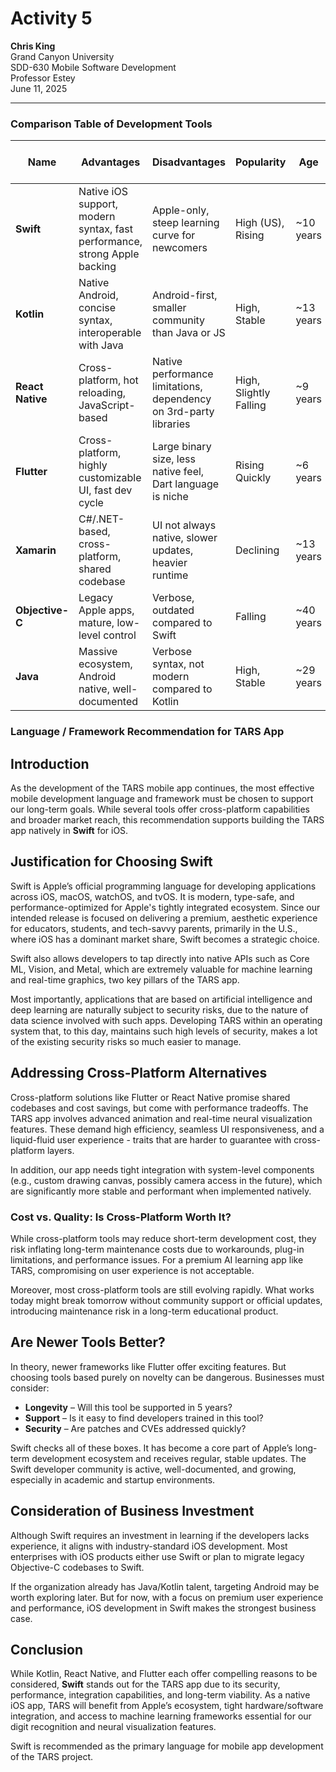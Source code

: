 # Activity 5  
**Chris King**  
Grand Canyon University  
SDD-630 Mobile Software Development  
Professor Estey  
June 11, 2025 

---

### Comparison Table of Development Tools
| Name             | Advantages                                                                | Disadvantages                                                     | Popularity             | Age        | Framework or Language | Why do people choose this solution?                            | Why do people avoid this?                           |
| ---------------- | ------------------------------------------------------------------------- | ----------------------------------------------------------------- | ---------------------- | ---------- | --------------------- | -------------------------------------------------------------- | --------------------------------------------------- |
| **Swift**        | Native iOS support, modern syntax, fast performance, strong Apple backing | Apple-only, steep learning curve for newcomers                    | High (US), Rising      | \~10 years | Language              | It’s Apple’s official language, ideal for iOS/macOS/watchOS     | Not cross-platform, only good for Apple ecosystems  |
| **Kotlin**       | Native Android, concise syntax, interoperable with Java                   | Android-first, smaller community than Java or JS                  | High, Stable           | \~13 years | Language              | Official Android language; cross-platform potential with KMP   | iOS support via Kotlin Multiplatform still maturing |
| **React Native** | Cross-platform, hot reloading, JavaScript-based                           | Native performance limitations, dependency on 3rd-party libraries | High, Slightly Falling | \~9 years  | Framework             | JS devs can build mobile apps fast across platforms            | Performance bottlenecks in high-demand apps         |
| **Flutter**      | Cross-platform, highly customizable UI, fast dev cycle                    | Large binary size, less native feel, Dart language is niche       | Rising Quickly         | \~6 years  | Framework             | Strong Google support, great for rapid UI-rich app development | Dart language not widely used outside Flutter       |
| **Xamarin**      | C#/.NET-based, cross-platform, shared codebase                            | UI not always native, slower updates, heavier runtime             | Declining              | \~13 years | Framework             | Reuse .NET codebase, strong Microsoft support                  | Poor iOS performance, niche use case                |
| **Objective-C**  | Legacy Apple apps, mature, low-level control                              | Verbose, outdated compared to Swift                               | Falling                | \~40 years | Language              | Existing legacy codebases in iOS/macOS                         | Harder to maintain, Swift is now preferred          |
| **Java**         | Massive ecosystem, Android native, well-documented                        | Verbose syntax, not modern compared to Kotlin                     | High, Stable           | \~29 years | Language              | Ubiquitous, widely taught and used in enterprise dev           | Less modern features than Kotlin or Swift           |


### Language / Framework Recommendation for TARS App


## Introduction

As the development of the TARS mobile app continues, the most effective mobile development language and framework must be chosen to support our long-term goals. While several tools offer cross-platform capabilities and broader market reach, this recommendation supports building the TARS app natively in **Swift** for iOS.

## Justification for Choosing Swift

Swift is Apple’s official programming language for developing applications across iOS, macOS, watchOS, and tvOS. It is modern, type-safe, and performance-optimized for Apple's tightly integrated ecosystem. Since our intended release is focused on delivering a premium, aesthetic experience for educators, students, and tech-savvy parents, primarily in the U.S., where iOS has a dominant market share, Swift becomes a strategic choice.

Swift also allows developers to tap directly into native APIs such as Core ML, Vision, and Metal, which are extremely valuable for machine learning and real-time graphics, two key pillars of the TARS app.

Most importantly, applications that are based on artificial intelligence and deep learning are naturally subject to security risks, due to the nature of data science involved with such apps. Developing TARS within an operating system that, to this day, maintains such high levels of security, makes a lot of the existing security risks so much easier to manage.

## Addressing Cross-Platform Alternatives

Cross-platform solutions like Flutter or React Native promise shared codebases and cost savings, but come with performance tradeoffs. The TARS app involves advanced animation and real-time neural visualization features. These demand high efficiency, seamless UI responsiveness, and a liquid-fluid user experience - traits that are harder to guarantee with cross-platform layers.

In addition, our app needs tight integration with system-level components (e.g., custom drawing canvas, possibly camera access in the future), which are significantly more stable and performant when implemented natively.

### Cost vs. Quality: Is Cross-Platform Worth It?

While cross-platform tools may reduce short-term development cost, they risk inflating long-term maintenance costs due to workarounds, plug-in limitations, and performance issues. For a premium AI learning app like TARS, compromising on user experience is not acceptable.

Moreover, most cross-platform tools are still evolving rapidly. What works today might break tomorrow without community support or official updates, introducing maintenance risk in a long-term educational product.

## Are Newer Tools Better?

In theory, newer frameworks like Flutter offer exciting features. But choosing tools based purely on novelty can be dangerous. Businesses must consider:

- **Longevity** – Will this tool be supported in 5 years?
- **Support** – Is it easy to find developers trained in this tool?
- **Security** – Are patches and CVEs addressed quickly?

Swift checks all of these boxes. It has become a core part of Apple’s long-term development ecosystem and receives regular, stable updates. The Swift developer community is active, well-documented, and growing, especially in academic and startup environments.

## Consideration of Business Investment

Although Swift requires an investment in learning if the developers lacks experience, it aligns with industry-standard iOS development. Most enterprises with iOS products either use Swift or plan to migrate legacy Objective-C codebases to Swift.

If the organization already has Java/Kotlin talent, targeting Android may be worth exploring later. But for now, with a focus on premium user experience and performance, iOS development in Swift makes the strongest business case.

## Conclusion

While Kotlin, React Native, and Flutter each offer compelling reasons to be considered, **Swift** stands out for the TARS app due to its security, performance, integration capabilities, and long-term viability. As a native iOS app, TARS will benefit from Apple’s ecosystem, tight hardware/software integration, and access to machine learning frameworks essential for our digit recognition and neural visualization features.

Swift is recommended as the primary language for mobile app development of the TARS project.



